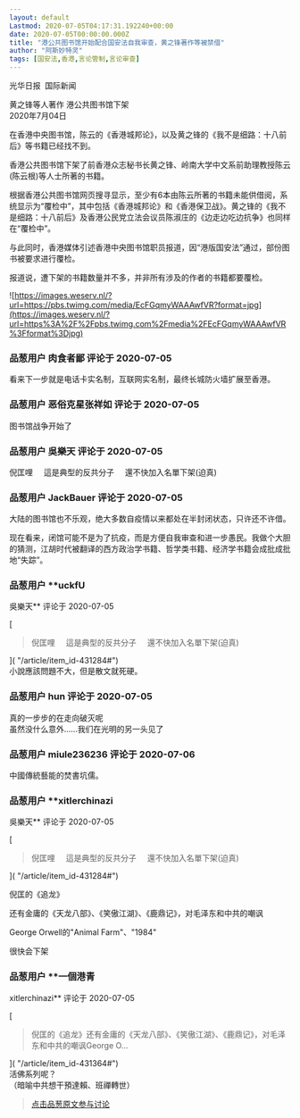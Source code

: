 ```yaml
---
layout: default
Lastmod: 2020-07-05T04:17:31.192240+00:00
date: 2020-07-05T00:00:00.000Z
title: "港公共图书馆开始配合国安法自我审查，黄之锋著作等被禁借"
author: "阿斯妙特灵"
tags: [国安法,香港,言论管制,言论审查]
---
```


光华日报  国际新闻  
  
黄之锋等人著作 港公共图书馆下架  
2020年7月04日  
  
  
在香港中央图书馆，陈云的《香港城邦论》，以及黄之锋的《我不是细路：十八前后》等书籍已经找不到。  
  
香港公共图书馆下架了前香港众志秘书长黄之锋、岭南大学中文系前助理教授陈云(陈云根)等人士所著的书籍。  
  
根据香港公共图书馆网页搜寻显示，至少有6本由陈云所著的书籍未能供借阅，系统显示为“覆检中”，其中包括《香港城邦论》和《香港保卫战》。黄之锋的《我不是细路：十八前后》及香港公民党立法会议员陈淑庄的《边走边吃边抗争》也同样在“覆检中”。  
  
与此同时，香港媒体引述香港中央图书馆职员报道，因“港版国安法”通过，部份图书被要求进行覆检。  
  
报道说，遭下架的书籍数量并不多，并非所有涉及的作者的书籍都要覆检。  
  
  
![https://images.weserv.nl/?url=https://pbs.twimg.com/media/EcFGqmyWAAAwfVR?format=jpg](https://images.weserv.nl/?url=https%3A%2F%2Fpbs.twimg.com%2Fmedia%2FEcFGqmyWAAAwfVR%3Fformat%3Djpg)

            
### 品葱用户 **肉食者鄙** 评论于 2020-07-05
        
看来下一步就是电话卡实名制，互联网实名制，最终长城防火墙扩展至香港。
        


            
### 品葱用户 **恶俗克星张祥如** 评论于 2020-07-05
        
图书馆战争开始了
        


            
### 品葱用户 **吳樂天** 评论于 2020-07-05
        
倪匡哩     這是典型的反共分子     還不快加入名單下架(迫真)
        


            
### 品葱用户 **JackBauer** 评论于 2020-07-05
        
大陆的图书馆也不乐观，绝大多数自疫情以来都处在半封闭状态，只许还不许借。  
  
现在看来，闭馆可能不是为了抗疫，而是方便自我审查和进一步愚民。我做个大胆的猜测，江胡时代被翻译的西方政治学书籍、哲学类书籍、经济学书籍会成批成批地“失踪”。
        


            
### 品葱用户 **uckfU 
吳樂天** 评论于 2020-07-05
        
[

> 倪匡哩     這是典型的反共分子     還不快加入名單下架(迫真)

]( "/article/item_id-431284#")  
小說應該問題不大，但是散文就死硬。
        


            
### 品葱用户 **hun** 评论于 2020-07-05
        
真的一步步的在走向破灭呢  
虽然没什么意外……我们在光明的另一头见了
        


            
### 品葱用户 **miule236236** 评论于 2020-07-06
        
中國傳統藝能的焚書坑儒。
        


            
### 品葱用户 **xitlerchinazi 
吳樂天** 评论于 2020-07-05
        
[

> 倪匡哩     這是典型的反共分子     還不快加入名單下架(迫真)

]( "/article/item_id-431284#")  
  
倪匡的《追龙》  
  
还有金庸的《天龙八部》、《笑傲江湖》、《鹿鼎记》，对毛泽东和中共的嘲讽  
  
George Orwell的"Animal Farm"、"1984"  
  
很快会下架
        


            
### 品葱用户 **一個港青 
xitlerchinazi** 评论于 2020-07-05
        
[

> 倪匡的《追龙》还有金庸的《天龙八部》、《笑傲江湖》、《鹿鼎记》，对毛泽东和中共的嘲讽George O...

]( "/article/item_id-431364#")  
活佛系列呢？  
（暗喻中共想干預達賴、班禪轉世）
        






> [点击品葱原文参与讨论](https://pincong.rocks/article/21223)

